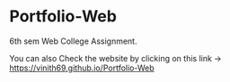 # Portfolio-Web
6th sem Web College Assignment.

You can also Check the website by clicking on this link -> https://vinith69.github.io/Portfolio-Web
